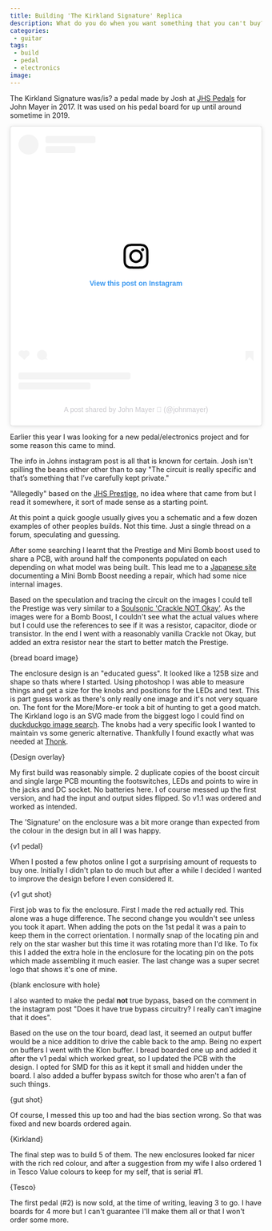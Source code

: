 ```yaml
---
title: Building 'The Kirkland Signature' Replica
description: What do you do when you want something that you can't buy?
categories:
 - guitar
tags:
 - build
 - pedal
 - electronics
image: 
---
```


The Kirkland Signature was/is? a pedal made by Josh at [JHS Pedals][jhspedals] for John Mayer in 2017. It was used on his pedal board for up until around sometime in 2019.

<blockquote class="instagram-media" data-instgrm-captioned data-instgrm-permalink="https://www.instagram.com/p/BR3kh3-D6Zm/?utm_source=ig_embed&amp;utm_campaign=loading" data-instgrm-version="14" style=" background:#FFF; border:0; border-radius:3px; box-shadow:0 0 1px 0 rgba(0,0,0,0.5),0 1px 10px 0 rgba(0,0,0,0.15); margin: 1px; max-width:540px; min-width:326px; padding:0; width:99.375%; width:-webkit-calc(100% - 2px); width:calc(100% - 2px);"><div style="padding:16px;"> <a href="https://www.instagram.com/p/BR3kh3-D6Zm/?utm_source=ig_embed&amp;utm_campaign=loading" style=" background:#FFFFFF; line-height:0; padding:0 0; text-align:center; text-decoration:none; width:100%;" target="_blank"> <div style=" display: flex; flex-direction: row; align-items: center;"> <div style="background-color: #F4F4F4; border-radius: 50%; flex-grow: 0; height: 40px; margin-right: 14px; width: 40px;"></div> <div style="display: flex; flex-direction: column; flex-grow: 1; justify-content: center;"> <div style=" background-color: #F4F4F4; border-radius: 4px; flex-grow: 0; height: 14px; margin-bottom: 6px; width: 100px;"></div> <div style=" background-color: #F4F4F4; border-radius: 4px; flex-grow: 0; height: 14px; width: 60px;"></div></div></div><div style="padding: 19% 0;"></div> <div style="display:block; height:50px; margin:0 auto 12px; width:50px;"><svg width="50px" height="50px" viewBox="0 0 60 60" version="1.1" xmlns="https://www.w3.org/2000/svg" xmlns:xlink="https://www.w3.org/1999/xlink"><g stroke="none" stroke-width="1" fill="none" fill-rule="evenodd"><g transform="translate(-511.000000, -20.000000)" fill="#000000"><g><path d="M556.869,30.41 C554.814,30.41 553.148,32.076 553.148,34.131 C553.148,36.186 554.814,37.852 556.869,37.852 C558.924,37.852 560.59,36.186 560.59,34.131 C560.59,32.076 558.924,30.41 556.869,30.41 M541,60.657 C535.114,60.657 530.342,55.887 530.342,50 C530.342,44.114 535.114,39.342 541,39.342 C546.887,39.342 551.658,44.114 551.658,50 C551.658,55.887 546.887,60.657 541,60.657 M541,33.886 C532.1,33.886 524.886,41.1 524.886,50 C524.886,58.899 532.1,66.113 541,66.113 C549.9,66.113 557.115,58.899 557.115,50 C557.115,41.1 549.9,33.886 541,33.886 M565.378,62.101 C565.244,65.022 564.756,66.606 564.346,67.663 C563.803,69.06 563.154,70.057 562.106,71.106 C561.058,72.155 560.06,72.803 558.662,73.347 C557.607,73.757 556.021,74.244 553.102,74.378 C549.944,74.521 548.997,74.552 541,74.552 C533.003,74.552 532.056,74.521 528.898,74.378 C525.979,74.244 524.393,73.757 523.338,73.347 C521.94,72.803 520.942,72.155 519.894,71.106 C518.846,70.057 518.197,69.06 517.654,67.663 C517.244,66.606 516.755,65.022 516.623,62.101 C516.479,58.943 516.448,57.996 516.448,50 C516.448,42.003 516.479,41.056 516.623,37.899 C516.755,34.978 517.244,33.391 517.654,32.338 C518.197,30.938 518.846,29.942 519.894,28.894 C520.942,27.846 521.94,27.196 523.338,26.654 C524.393,26.244 525.979,25.756 528.898,25.623 C532.057,25.479 533.004,25.448 541,25.448 C548.997,25.448 549.943,25.479 553.102,25.623 C556.021,25.756 557.607,26.244 558.662,26.654 C560.06,27.196 561.058,27.846 562.106,28.894 C563.154,29.942 563.803,30.938 564.346,32.338 C564.756,33.391 565.244,34.978 565.378,37.899 C565.522,41.056 565.552,42.003 565.552,50 C565.552,57.996 565.522,58.943 565.378,62.101 M570.82,37.631 C570.674,34.438 570.167,32.258 569.425,30.349 C568.659,28.377 567.633,26.702 565.965,25.035 C564.297,23.368 562.623,22.342 560.652,21.575 C558.743,20.834 556.562,20.326 553.369,20.18 C550.169,20.033 549.148,20 541,20 C532.853,20 531.831,20.033 528.631,20.18 C525.438,20.326 523.257,20.834 521.349,21.575 C519.376,22.342 517.703,23.368 516.035,25.035 C514.368,26.702 513.342,28.377 512.574,30.349 C511.834,32.258 511.326,34.438 511.181,37.631 C511.035,40.831 511,41.851 511,50 C511,58.147 511.035,59.17 511.181,62.369 C511.326,65.562 511.834,67.743 512.574,69.651 C513.342,71.625 514.368,73.296 516.035,74.965 C517.703,76.634 519.376,77.658 521.349,78.425 C523.257,79.167 525.438,79.673 528.631,79.82 C531.831,79.965 532.853,80.001 541,80.001 C549.148,80.001 550.169,79.965 553.369,79.82 C556.562,79.673 558.743,79.167 560.652,78.425 C562.623,77.658 564.297,76.634 565.965,74.965 C567.633,73.296 568.659,71.625 569.425,69.651 C570.167,67.743 570.674,65.562 570.82,62.369 C570.966,59.17 571,58.147 571,50 C571,41.851 570.966,40.831 570.82,37.631"></path></g></g></g></svg></div><div style="padding-top: 8px;"> <div style=" color:#3897f0; font-family:Arial,sans-serif; font-size:14px; font-style:normal; font-weight:550; line-height:18px;">View this post on Instagram</div></div><div style="padding: 12.5% 0;"></div> <div style="display: flex; flex-direction: row; margin-bottom: 14px; align-items: center;"><div> <div style="background-color: #F4F4F4; border-radius: 50%; height: 12.5px; width: 12.5px; transform: translateX(0px) translateY(7px);"></div> <div style="background-color: #F4F4F4; height: 12.5px; transform: rotate(-45deg) translateX(3px) translateY(1px); width: 12.5px; flex-grow: 0; margin-right: 14px; margin-left: 2px;"></div> <div style="background-color: #F4F4F4; border-radius: 50%; height: 12.5px; width: 12.5px; transform: translateX(9px) translateY(-18px);"></div></div><div style="margin-left: 8px;"> <div style=" background-color: #F4F4F4; border-radius: 50%; flex-grow: 0; height: 20px; width: 20px;"></div> <div style=" width: 0; height: 0; border-top: 2px solid transparent; border-left: 6px solid #f4f4f4; border-bottom: 2px solid transparent; transform: translateX(16px) translateY(-4px) rotate(30deg)"></div></div><div style="margin-left: auto;"> <div style=" width: 0px; border-top: 8px solid #F4F4F4; border-right: 8px solid transparent; transform: translateY(16px);"></div> <div style=" background-color: #F4F4F4; flex-grow: 0; height: 12px; width: 16px; transform: translateY(-4px);"></div> <div style=" width: 0; height: 0; border-top: 8px solid #F4F4F4; border-left: 8px solid transparent; transform: translateY(-4px) translateX(8px);"></div></div></div> <div style="display: flex; flex-direction: column; flex-grow: 1; justify-content: center; margin-bottom: 24px;"> <div style=" background-color: #F4F4F4; border-radius: 4px; flex-grow: 0; height: 14px; margin-bottom: 6px; width: 224px;"></div> <div style=" background-color: #F4F4F4; border-radius: 4px; flex-grow: 0; height: 14px; width: 144px;"></div></div></a><p style=" color:#c9c8cd; font-family:Arial,sans-serif; font-size:14px; line-height:17px; margin-bottom:0; margin-top:8px; overflow:hidden; padding:8px 0 7px; text-align:center; text-overflow:ellipsis; white-space:nowrap;"><a href="https://www.instagram.com/p/BR3kh3-D6Zm/?utm_source=ig_embed&amp;utm_campaign=loading" style=" color:#c9c8cd; font-family:Arial,sans-serif; font-size:14px; font-style:normal; font-weight:normal; line-height:17px; text-decoration:none;" target="_blank">A post shared by John Mayer 💎 (@johnmayer)</a></p></div></blockquote> <script async src="//www.instagram.com/embed.js"></script>

Earlier this year I was looking for a new pedal/electronics project and for some reason this came to mind.

<!-- more -->

The info in Johns instagram post is all that is known for certain. Josh isn't spilling the beans either other than to say "The circuit is really specific and that’s something that I’ve carefully kept private."

"Allegedly" based on the [JHS Prestige][prestige], no idea where that came from but I read it somewhere, it sort of made sense as a starting point. 

At this point a quick google usually gives you a schematic and a few dozen examples of other peoples builds. Not this time. Just a single thread on a forum, speculating and guessing.

After some searching I learnt that the Prestige and Mini Bomb boost used to share a PCB, with around half the components populated on each depending on what model was being built. This lead me to a [Japanese site][jprepair] documenting a Mini Bomb Boost needing a repair, which had some nice internal images.

Based on the speculation and tracing the circuit on the images I could tell the Prestige was very similar to a [Soulsonic 'Crackle NOT Okay'][sscno]. As the images were for a Bomb Boost, I couldn't see what the actual values where but I could use the references to see if it was a resistor, capacitor, diode or transistor. In the end I went with a reasonably vanilla Crackle not Okay, but added an extra resistor near the start to better match the Prestige.

{bread board image}

The enclosure design is an "educated guess". It looked like a 125B size and shape so thats where I started. Using photoshop I was able to measure things and get a size for the knobs and positions for the LEDs and text. This is part guess work as there's only really one image and it's not very square on. The font for the More/More-er took a bit of hunting to get a good match. The Kirkland logo is an SVG made from the biggest logo I could find on [duckduckgo image search][ddg]. The knobs had a very specific look I wanted to maintain vs some generic alternative. Thankfully I found exactly what was needed at [Thonk].

{Design overlay}

My first build was reasonably simple. 2 duplicate copies of the boost circuit and single large PCB mounting the footswitches, LEDs and points to wire in the jacks and DC socket. No batteries here. I of course messed up the first version, and had the input and output sides flipped. So v1.1 was ordered and worked as intended.

The 'Signature' on the enclosure was a bit more orange than expected from the colour in the design but in all I was happy.

{v1 pedal}

When I posted a few photos online I got a surprising amount of requests to buy one. Initially I didn't plan to do much but after a while I decided I wanted to improve the design before I even considered it.

{v1 gut shot}

First job was to fix the enclosure. First I made the red actually red. This alone was a huge difference. The second change you wouldn't see unless you took it apart. When adding the pots on the 1st pedal it was a pain to keep them in the correct orientation. I normally snap of the locating pin and rely on the star washer but this time it was rotating more than I'd like. To fix this I added the extra hole in the enclosure for the locating pin on the pots which made assembling it much easier. The last change was a super secret logo that shows it's one of mine.

{blank enclosure with hole}

I also wanted to make the pedal **not** true bypass, based on the comment in the instagram post "Does it have true bypass circuitry? I really can't imagine that it does".

Based on the use on the tour board, dead last, it seemed an output buffer would be a nice addition to drive the cable back to the amp. Being no expert on buffers I went with the Klon buffer. I bread boarded one up and added it after the v1 pedal which worked great, so I updated the PCB with the design.  I opted for SMD for this as it kept it small and hidden under the board. I also added a buffer bypass switch for those who aren't a fan of such things.

{gut shot}

Of course, I messed this up too and had the bias section wrong. So that was fixed and new boards ordered again.

{Kirkland}

The final step was to build 5 of them.  The new enclosures looked far nicer with the rich red colour, and after a suggestion from my wife I also ordered 1 in Tesco Value colours to keep for my self, that is serial #1.

{Tesco}

The first pedal (#2) is now sold, at the time of writing, leaving 3 to go. I have boards for 4 more but I can't guarantee I'll make them all or that I won't order some more.

[jhspedals]: https://www.jhspedals.info
[prestige]: https://www.jhspedals.info/prestige
[sscno]: https://solgrind.wordpress.com/2009/01/08/crackle-not-okay/
[jprepair]: https://camuro-co-jp.translate.goog/blog/jhs-mini-bomb-boost-の修理＆モディファイ?_x_tr_sch=http&_x_tr_sl=ja&_x_tr_tl=en&_x_tr_hl=en-GB&_x_tr_pto=nui
[ddg]: https://duckduckgo.com
[thonk]: https://www.thonk.co.uk